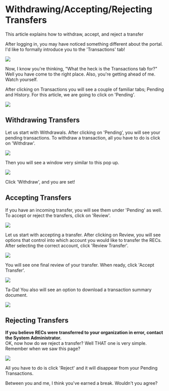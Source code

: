 Withdrawing/Accepting/Rejecting Transfers
=========================================

This article explains how to withdraw, accept, and reject a transfer

After logging in, you may have noticed something different about the portal. I'd like to formally introduce you to the 'Transactions' tab!

![](https://github.com/mrets/photos/blob/master/withdraw_transfers1.png?raw=true)

Now, I know you're thinking, "What the heck is the Transactions tab for?" Well you have come to the right place. Also, you're getting ahead of me. Watch yourself.

After clicking on Transactions you will see a couple of familiar tabs; Pending and History. For this article, we are going to click on 'Pending'.

![](https://github.com/mrets/photos/blob/master/withdraw_transfers2.png?raw=true)

## Withdrawing Transfers

Let us start with Withdrawals. After clicking on 'Pending', you will see your pending transactions. To withdraw a transaction, all you have to do is click on 'Withdraw'.

![](https://github.com/mrets/photos/blob/master/withdraw_transfers3.png?raw=true)

Then you will see a window very similar to this pop up.

![](https://github.com/mrets/photos/blob/master/withdraw_transfers4.png?raw=true)

Click 'Withdraw', and you are set!

## Accepting Transfers

If you have an incoming transfer, you will see them under 'Pending' as well. To accept or reject the transfers, click on 'Review'.

![](https://github.com/mrets/photos/blob/master/withdraw_transfers5.png?raw=true)

Let us start with accepting a transfer. After clicking on Review, you will see options that control into which account you would like to transfer the RECs. After selecting the correct account, click 'Review Transfer'.

![](https://github.com/mrets/photos/blob/master/withdraw_transfers6.png?raw=true)

You will see one final review of your transfer. When ready, click 'Accept Transfer'.

![](https://github.com/mrets/photos/blob/master/withdraw_transfers7.png?raw=true)

Ta-Da! You also will see an option to download a transaction summary document.

![](https://github.com/mrets/photos/blob/master/withdraw_transfers8.png?raw=true)

## Rejecting Transfers

**If you believe RECs were transferred to your organization in error, contact the System Administrator.**\
OK, now how do we reject a transfer? Well THAT one is very simple. Remember when we saw this page?

![](https://github.com/mrets/photos/blob/master/withdraw_transfers9.png?raw=true)

All you have to do is click 'Reject' and it will disappear from your Pending Transactions. 

Between you and me, I think you've earned a break. Wouldn't you agree?
